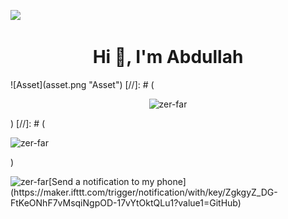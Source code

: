 ![](https://hit.yhype.me/github/profile?user_id=73560425)
<h1 align="center">Hi 👋, I'm Abdullah</h1>
![Asset](asset.png "Asset")
[//]: # (<p align="center"> <img src="https://komarev.com/ghpvc/?username=zer-far&label=Profile%20views&color=0e75b6&style=flat" alt="zer-far" /> </p>)  
[//]: # (<p>&nbsp;<img align="left" src="https://github-readme-stats.vercel.app/api?username=zer-far&show_icons=true&locale=en" alt="zer-far" /></p>)  
<p><img align="left" src="https://github-readme-streak-stats.herokuapp.com/?user=zer-far&" alt="zer-far" /></p>  
[Send a notification to my phone](https://maker.ifttt.com/trigger/notification/with/key/ZgkgyZ_DG-FtKeONhF7vMsqiNgpOD-17vYtOktQLu1?value1=GitHub)
